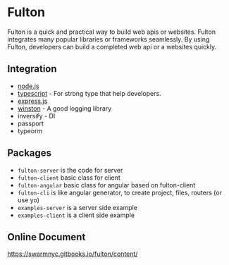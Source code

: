 # Fulton

Fulton is a quick and practical way to build web apis or websites. Fulton integrates many popular libraries or frameworks seamlessly. By using Fulton, developers can build a completed web api or a websites quickly. 

## Integration

* [node.js](https://nodejs.org/)
* [typescript](https://typescriptlang.org/) - For strong type that help developers.
* [express.js](https://expressjs.com/)
* [winston](https://github.com/winstonjs/winston) - A good logging library
* inversify - DI
* passport
* typeorm

## Packages
- `fulton-server` is the code for server
- `fulton-client` basic class for client
- `fulton-angular` basic class for angular based on fulton-client
- `fulton-cli` is like angular generator, to create project, files, routers (or use yo)
- `examples-server` is a server side example
- `examples-client` is a client side example

## Online Document
https://swarmnyc.gitbooks.io/fulton/content/
